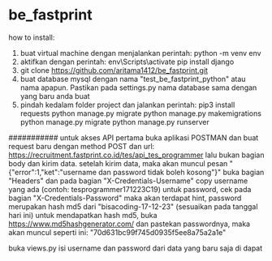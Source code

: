 # be_fastprint

how to install:

1. buat virtual machine dengan menjalankan perintah:
    python -m venv env
2. aktifkan dengan perintah:
    env\Scripts\activate
    pip install django
4. git clone https://github.com/aritama1412/be_fastprint.git
5. buat database mysql dengan nama "test_be_fastprint_python" atau nama apapun. Pastikan pada settings.py nama database sama dengan yang baru anda buat
6. pindah kedalam folder project dan jalankan perintah:
  pip3 install requests
  python manage.py migrate
  python manage.py makemigrations
  python manage.py migrate
  python manage.py runserver

###########
untuk akses API
pertama buka aplikasi POSTMAN dan 
buat request baru dengan method POST dan url: https://recruitment.fastprint.co.id/tes/api_tes_programmer
lalu bukan bagian body dan kirim data.
setelah kirim data, maka akan muncul pesan "{"error":1,"ket":"username dan password tidak boleh kosong"}"
buka bagian "Headers" dan pada bagian "X-Credentials-Username" copy username yang ada (contoh: tesprogrammer171223C19)
untuk password, cek pada bagian "X-Credentials-Password" maka akan terdapat hint, password merupakan hash md5 dari "bisacoding-17-12-23" (sesuaikan pada tanggal hari ini)
untuk mendapatkan hash md5, buka https://www.md5hashgenerator.com/ dan pastekan passwordnya, maka akan muncul seperti ini: "70d631bc99f745d0935f5ee8a75a2a1e"

buka views.py isi username dan password dari data yang baru saja di dapat
